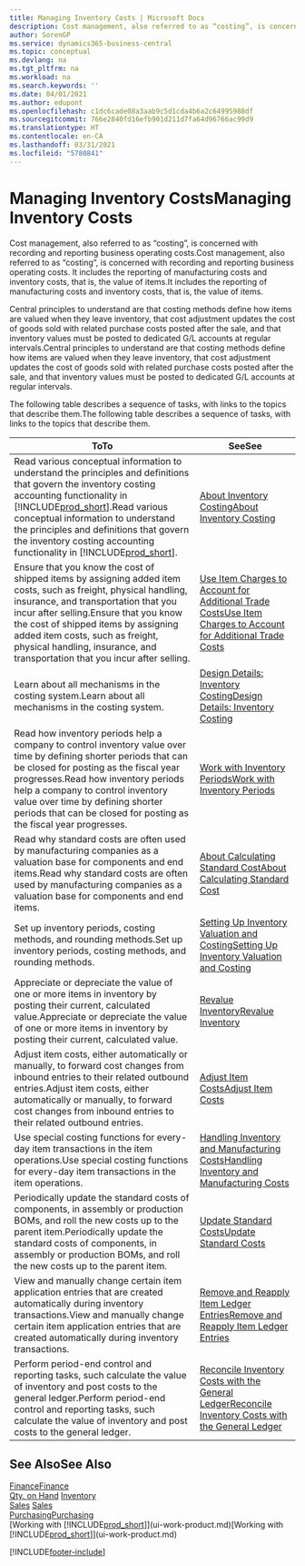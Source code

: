 ```yaml
---
title: Managing Inventory Costs | Microsoft Docs
description: Cost management, also referred to as “costing”, is concerned with recording and reporting business operating costs. It includes the reporting of manufacturing costs and inventory costs, that is, the value of items.
author: SorenGP
ms.service: dynamics365-business-central
ms.topic: conceptual
ms.devlang: na
ms.tgt_pltfrm: na
ms.workload: na
ms.search.keywords: ''
ms.date: 04/01/2021
ms.author: edupont
ms.openlocfilehash: c1dc6cade08a3aab9c5d1cda4b6a2c64995988df
ms.sourcegitcommit: 766e2840fd16efb901d211d7fa64d96766ac99d9
ms.translationtype: HT
ms.contentlocale: en-CA
ms.lasthandoff: 03/31/2021
ms.locfileid: "5780841"
---
```

# <a name="managing-inventory-costs"></a><span data-ttu-id="2d103-104">Managing Inventory Costs</span><span class="sxs-lookup"><span data-stu-id="2d103-104">Managing Inventory Costs</span></span>
<span data-ttu-id="2d103-105">Cost management, also referred to as “costing”, is concerned with recording and reporting business operating costs.</span><span class="sxs-lookup"><span data-stu-id="2d103-105">Cost management, also referred to as “costing”, is concerned with recording and reporting business operating costs.</span></span> <span data-ttu-id="2d103-106">It includes the reporting of manufacturing costs and inventory costs, that is, the value of items.</span><span class="sxs-lookup"><span data-stu-id="2d103-106">It includes the reporting of manufacturing costs and inventory costs, that is, the value of items.</span></span>   

<span data-ttu-id="2d103-107">Central principles to understand are that costing methods define how items are valued when they leave inventory, that cost adjustment updates the cost of goods sold with related purchase costs posted after the sale, and that inventory values must be posted to dedicated G/L accounts at regular intervals.</span><span class="sxs-lookup"><span data-stu-id="2d103-107">Central principles to understand are that costing methods define how items are valued when they leave inventory, that cost adjustment updates the cost of goods sold with related purchase costs posted after the sale, and that inventory values must be posted to dedicated G/L accounts at regular intervals.</span></span>

<span data-ttu-id="2d103-108">The following table describes a sequence of tasks, with links to the topics that describe them.</span><span class="sxs-lookup"><span data-stu-id="2d103-108">The following table describes a sequence of tasks, with links to the topics that describe them.</span></span>

|<span data-ttu-id="2d103-109">**To**</span><span class="sxs-lookup"><span data-stu-id="2d103-109">**To**</span></span>|<span data-ttu-id="2d103-110">**See**</span><span class="sxs-lookup"><span data-stu-id="2d103-110">**See**</span></span>|  
|------------|-------------|  
|<span data-ttu-id="2d103-111">Read various conceptual information to understand the principles and definitions that govern the inventory costing accounting functionality in [!INCLUDE[prod_short](includes/prod_short.md)].</span><span class="sxs-lookup"><span data-stu-id="2d103-111">Read various conceptual information to understand the principles and definitions that govern the inventory costing accounting functionality in [!INCLUDE[prod_short](includes/prod_short.md)].</span></span>|[<span data-ttu-id="2d103-112">About Inventory Costing</span><span class="sxs-lookup"><span data-stu-id="2d103-112">About Inventory Costing</span></span>](finance-learn-about-costing.md)|  
|<span data-ttu-id="2d103-113">Ensure that you know the cost of shipped items by assigning added item costs, such as freight, physical handling, insurance, and transportation that you incur after selling.</span><span class="sxs-lookup"><span data-stu-id="2d103-113">Ensure that you know the cost of shipped items by assigning added item costs, such as freight, physical handling, insurance, and transportation that you incur after selling.</span></span>|[<span data-ttu-id="2d103-114">Use Item Charges to Account for Additional Trade Costs</span><span class="sxs-lookup"><span data-stu-id="2d103-114">Use Item Charges to Account for Additional Trade Costs</span></span>](payables-how-assign-item-charges.md)|
|<span data-ttu-id="2d103-115">Learn about all mechanisms in the costing system.</span><span class="sxs-lookup"><span data-stu-id="2d103-115">Learn about all mechanisms in the costing system.</span></span>|[<span data-ttu-id="2d103-116">Design Details: Inventory Costing</span><span class="sxs-lookup"><span data-stu-id="2d103-116">Design Details: Inventory Costing</span></span>](design-details-inventory-costing.md)|
|<span data-ttu-id="2d103-117">Read how inventory periods help a company to control inventory value over time by defining shorter periods that can be closed for posting as the fiscal year progresses.</span><span class="sxs-lookup"><span data-stu-id="2d103-117">Read how inventory periods help a company to control inventory value over time by defining shorter periods that can be closed for posting as the fiscal year progresses.</span></span>|[<span data-ttu-id="2d103-118">Work with Inventory Periods</span><span class="sxs-lookup"><span data-stu-id="2d103-118">Work with Inventory Periods</span></span>](finance-how-to-work-with-inventory-periods.md)|
|<span data-ttu-id="2d103-119">Read why standard costs are often used by manufacturing companies as a valuation base for components and end items.</span><span class="sxs-lookup"><span data-stu-id="2d103-119">Read why standard costs are often used by manufacturing companies as a valuation base for components and end items.</span></span>|[<span data-ttu-id="2d103-120">About Calculating Standard Cost</span><span class="sxs-lookup"><span data-stu-id="2d103-120">About Calculating Standard Cost</span></span>](finance-about-calculating-standard-cost.md)|
|<span data-ttu-id="2d103-121">Set up inventory periods, costing methods, and rounding methods.</span><span class="sxs-lookup"><span data-stu-id="2d103-121">Set up inventory periods, costing methods, and rounding methods.</span></span>|[<span data-ttu-id="2d103-122">Setting Up Inventory Valuation and Costing</span><span class="sxs-lookup"><span data-stu-id="2d103-122">Setting Up Inventory Valuation and Costing</span></span>](finance-set-up-inventory-valuation-and-costing.md)|
|<span data-ttu-id="2d103-123">Appreciate or depreciate the value of one or more items in inventory by posting their current, calculated value.</span><span class="sxs-lookup"><span data-stu-id="2d103-123">Appreciate or depreciate the value of one or more items in inventory by posting their current, calculated value.</span></span>|[<span data-ttu-id="2d103-124">Revalue Inventory</span><span class="sxs-lookup"><span data-stu-id="2d103-124">Revalue Inventory</span></span>](inventory-how-revalue-inventory.md)|
|<span data-ttu-id="2d103-125">Adjust item costs, either automatically or manually, to forward cost changes from inbound entries to their related outbound entries.</span><span class="sxs-lookup"><span data-stu-id="2d103-125">Adjust item costs, either automatically or manually, to forward cost changes from inbound entries to their related outbound entries.</span></span>|[<span data-ttu-id="2d103-126">Adjust Item Costs</span><span class="sxs-lookup"><span data-stu-id="2d103-126">Adjust Item Costs</span></span>](inventory-how-adjust-item-costs.md)|
|<span data-ttu-id="2d103-127">Use special costing functions for every-day item transactions in the item operations.</span><span class="sxs-lookup"><span data-stu-id="2d103-127">Use special costing functions for every-day item transactions in the item operations.</span></span>|[<span data-ttu-id="2d103-128">Handling Inventory and Manufacturing Costs</span><span class="sxs-lookup"><span data-stu-id="2d103-128">Handling Inventory and Manufacturing Costs</span></span>](finance-handle-inventory-and-manufacturing-costs.md)|  
|<span data-ttu-id="2d103-129">Periodically update the standard costs of components, in assembly or production BOMs, and roll the new costs up to the parent item.</span><span class="sxs-lookup"><span data-stu-id="2d103-129">Periodically update the standard costs of components, in assembly or production BOMs, and roll the new costs up to the parent item.</span></span>|[<span data-ttu-id="2d103-130">Update Standard Costs</span><span class="sxs-lookup"><span data-stu-id="2d103-130">Update Standard Costs</span></span>](finance-how-to-update-standard-costs.md)|
|<span data-ttu-id="2d103-131">View and manually change certain item application entries that are created automatically during inventory transactions.</span><span class="sxs-lookup"><span data-stu-id="2d103-131">View and manually change certain item application entries that are created automatically during inventory transactions.</span></span>|[<span data-ttu-id="2d103-132">Remove and Reapply Item Ledger Entries</span><span class="sxs-lookup"><span data-stu-id="2d103-132">Remove and Reapply Item Ledger Entries</span></span>](finance-how-to-remove-and-reapply-item-entries.md)|
|<span data-ttu-id="2d103-133">Perform period-end control and reporting tasks, such calculate the value of inventory and post costs to the general ledger.</span><span class="sxs-lookup"><span data-stu-id="2d103-133">Perform period-end control and reporting tasks, such calculate the value of inventory and post costs to the general ledger.</span></span>|[<span data-ttu-id="2d103-134">Reconcile Inventory Costs with the General Ledger</span><span class="sxs-lookup"><span data-stu-id="2d103-134">Reconcile Inventory Costs with the General Ledger</span></span>](finance-how-to-post-inventory-costs-to-the-general-ledger.md)|

## <a name="see-also"></a><span data-ttu-id="2d103-135">See Also</span><span class="sxs-lookup"><span data-stu-id="2d103-135">See Also</span></span>  
 [<span data-ttu-id="2d103-136">Finance</span><span class="sxs-lookup"><span data-stu-id="2d103-136">Finance</span></span>](finance.md)  
 <span data-ttu-id="2d103-137">[Qty. on Hand](inventory-manage-inventory.md) </span><span class="sxs-lookup"><span data-stu-id="2d103-137">[Inventory](inventory-manage-inventory.md) </span></span>  
 <span data-ttu-id="2d103-138">[Sales](sales-manage-sales.md) </span><span class="sxs-lookup"><span data-stu-id="2d103-138">[Sales](sales-manage-sales.md) </span></span>  
 [<span data-ttu-id="2d103-139">Purchasing</span><span class="sxs-lookup"><span data-stu-id="2d103-139">Purchasing</span></span>](purchasing-manage-purchasing.md)  
 <span data-ttu-id="2d103-140">[Working with [!INCLUDE[prod_short](includes/prod_short.md)]](ui-work-product.md)</span><span class="sxs-lookup"><span data-stu-id="2d103-140">[Working with [!INCLUDE[prod_short](includes/prod_short.md)]](ui-work-product.md)</span></span>


[!INCLUDE[footer-include](includes/footer-banner.md)]